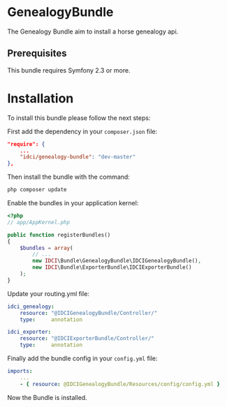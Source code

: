 GenealogyBundle
===============

The Genealogy Bundle aim to install a horse genealogy api.

## Prerequisites

This bundle requires Symfony 2.3 or more.

# Installation

To install this bundle please follow the next steps:

First add the dependency in your `composer.json` file:

```json
"require": {
    ...
    "idci/genealogy-bundle": "dev-master"
},
```

Then install the bundle with the command:

```sh
php composer update
```

Enable the bundles in your application kernel:

```php
<?php
// app/AppKernel.php

public function registerBundles()
{
    $bundles = array(
        // ...
        new IDCI\Bundle\GenealogyBundle\IDCIGenealogyBundle(),
        new IDCI\Bundle\ExporterBundle\IDCIExporterBundle()
    );
}
```

Update your routing.yml file:

```yml
idci_genealogy:
    resource: "@IDCIGenealogyBundle/Controller/"
    type:     annotation

idci_exporter:
    resource: "@IDCIExporterBundle/Controller/"
    type:     annotation
```

Finally add the bundle config in your `config.yml` file:

```yml
imports:
    ...
    - { resource: @IDCIGenealogyBundle/Resources/config/config.yml }
```

Now the Bundle is installed.
